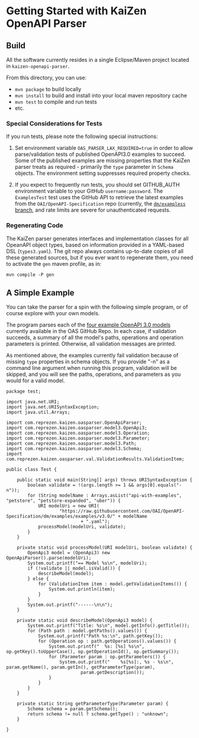 # Getting Started with KaiZen OpenAPI Parser

## Build

All the software currently resides in a single Eclipse/Maven project
located in `kaizen-openapi-parser`.

From this directory, you can use:
* `mvn package` to build locally
* `mvn install` to build and install into your local maven repository
  cache
* `mvn test` to compile and run tests
* etc.

### Special Considerations for Tests

If you run tests, please note the following special instructions:

1. Set environment variable `OAS_PARSER_LAX_REQUIRED=true` in order to
   allow parse/validation tests of published OpenAPI3.0 examples to
   succeed. Some of the published examples are missing properties that
   the KaiZen parser treats as required - primarily the `type`
   parameter in `Schema` objects. The environment setting suppresses
   required property checks.

2. If you expect to frequently run tests, you should set GITHUB_AUTH
   environment variable to your GitHub `username:password`. The
   `ExamplesTest` test uses the GitHub API to retrieve the latest
   examples from the `OAI/OpenAPI-Specification` repo (currently, the
   [`dm/exampless` branch](https://github.com/OAI/OpenAPI-Specification/tree/dm/examples/examples/v3.0), and rate limits are severe for
   unauthenticated requests.

### Regenerating Code

The KaiZen parser generates interfaces and implementation classes for
all OpeanAPI object types, based on information provided in a
YAML-based DSL (`types3.yaml`). The git repo always contains
up-to-date copies of all these generated sources, but if you ever want
to regenerate them, you need to activate the `gen` maven profile, as
in:

```
mvn compile -P gen
```

## A Simple Example

You can take the parser for a spin with the following simple program,
or of course explore with your own models.

The program parses each of the
[four
example OpenAPI 3.0 models](https://github.com/OAI/OpenAPI-Specification/tree/dm/examples/examples/v3.0) currently available in the OAS GitHub
Repo. In each case, if validation succeeds, a summary of all the
model's paths, operations and operation parameters is
printed. Otherwise, all validation messages are printed.

As mentioned above, the examples currently fail validation because of
missing `type` properties in schema objects. If you provide "-n" as a
command line argument when running this program, validation will be
skipped, and you will see the paths, operations, and parameters as you
would for a valid model.

```
package test;

import java.net.URI;
import java.net.URISyntaxException;
import java.util.Arrays;

import com.reprezen.kaizen.oasparser.OpenApiParser;
import com.reprezen.kaizen.oasparser.model3.OpenApi3;
import com.reprezen.kaizen.oasparser.model3.Operation;
import com.reprezen.kaizen.oasparser.model3.Parameter;
import com.reprezen.kaizen.oasparser.model3.Path;
import com.reprezen.kaizen.oasparser.model3.Schema;
import com.reprezen.kaizen.oasparser.val.ValidationResults.ValidationItem;

public class Test {

    public static void main(String[] args) throws URISyntaxException {
        boolean validate = !(args.length >= 1 && args[0].equals("-n"));
        for (String modelName : Arrays.asList("api-with-examples", "petstore", "petstore-expanded", "uber")) {
            URI modelUri = new URI(
                    "https://raw.githubusercontent.com/OAI/OpenAPI-Specification/dm/examples/examples/v3.0/" + modelName
                            + ".yaml");
            processModel(modelUri, validate);
        }
    }

    private static void processModel(URI modelUri, boolean validate) {
        OpenApi3 model = (OpenApi3) new OpenApiParser().parse(modelUri);
        System.out.printf("== Model %s\n", modelUri);
        if (!validate || model.isValid()) {
            describeModel(model);
        } else {
            for (ValidationItem item : model.getValidationItems()) {
                System.out.println(item);
            }
        }
        System.out.printf("------\n\n");
    }

    private static void describeModel(OpenApi3 model) {
        System.out.printf("Title: %s\n", model.getInfo().getTitle());
        for (Path path : model.getPaths().values()) {
            System.out.printf("Path %s:\n", path.getKey());
            for (Operation op : path.getOperations().values()) {
                System.out.printf("  %s: [%s] %s\n", op.getKey().toUpperCase(), op.getOperationId(), op.getSummary());
                for (Parameter param : op.getParameters()) {
                    System.out.printf("    %s[%s]:, %s - %s\n", param.getName(), param.getIn(), getParameterType(param),
                            param.getDescription());
                }
            }
        }
    }

    private static String getParameterType(Parameter param) {
        Schema schema = param.getSchema();
        return schema != null ? schema.getType() : "unknown";
    }

}
```
